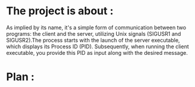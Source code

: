 # The project is about :
As implied by its name, it's a simple form of communication between two programs: the client and the server, utilizing Unix signals (SIGUSR1 and SIGUSR2).The process starts with the launch 
of the server executable, which displays its Process ID (PID). Subsequently, when running the client executable, you provide this PID as input along with the desired message.
# Plan :
